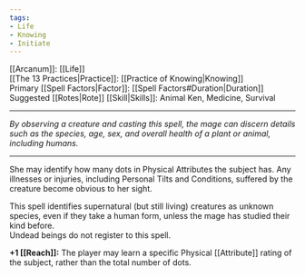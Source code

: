 ```yaml
---
tags:
- Life
- Knowing
- Initiate
---
```


[[Arcanum]]: [[Life]]\
[[The 13 Practices|Practice]]: [[Practice of Knowing|Knowing]]\
Primary [[Spell Factors|Factor]]: [[Spell Factors#Duration|Duration]]\
Suggested [[Rotes|Rote]] [[Skill|Skills]]: Animal Ken, Medicine, Survival

---

_By observing a creature and casting this spell, the mage can discern details such as the species, age, sex, and overall health of a plant or animal, including humans._

---

She may identify how many dots in Physical Attributes the subject has. Any illnesses or injuries, including Personal Tilts and Conditions, suffered by the creature become obvious to her sight.

This spell identifies supernatural (but still living) creatures as unknown species, even if they take a human form, unless the mage has studied their kind before.\
Undead beings do not register to this spell.

**+1 [[Reach]]:** The player may learn a specific Physical [[Attribute]] rating of the subject, rather than the total number of dots.